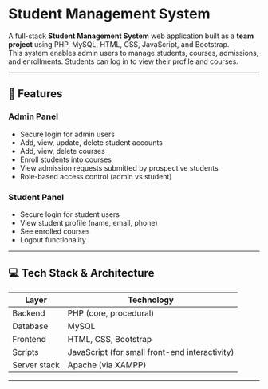 # Student Management System

A full-stack **Student Management System** web application built as a **team project** using PHP, MySQL, HTML, CSS, JavaScript, and Bootstrap.  
This system enables admin users to manage students, courses, admissions, and enrollments. Students can log in to view their profile and courses.

---

## 🚀 Features

### Admin Panel
- Secure login for admin users  
- Add, view, update, delete student accounts  
- Add, view, delete courses  
- Enroll students into courses  
- View admission requests submitted by prospective students  
- Role-based access control (admin vs student)

### Student Panel
- Secure login for student users  
- View student profile (name, email, phone)  
- See enrolled courses  
- Logout functionality  

---

## 💻 Tech Stack & Architecture

| Layer        | Technology        |
|---------------|-------------------|
| Backend        | PHP (core, procedural) |
| Database       | MySQL |
| Frontend        | HTML, CSS, Bootstrap |
| Scripts          | JavaScript (for small front-end interactivity) |
| Server stack    | Apache (via XAMPP) |

---



